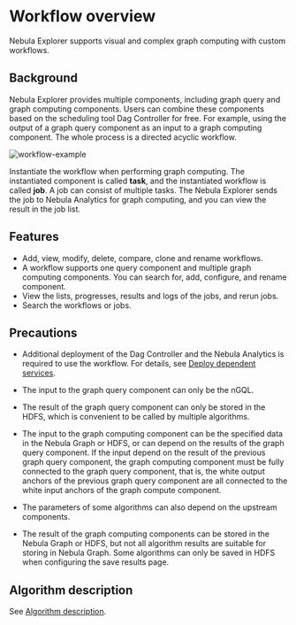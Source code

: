 # Workflow overview

Nebula Explorer supports visual and complex graph computing with custom workflows.

## Background

Nebula Explorer provides multiple components, including graph query and graph computing components. Users can combine these components based on the scheduling tool Dag Controller for free. For example, using the output of a graph query component as an input to a graph computing component. The whole process is a directed acyclic workflow.

![workflow-example](https://docs-cdn.nebula-graph.com.cn/figures/ex-workflow-example-220621.png)

Instantiate the workflow when performing graph computing. The instantiated component is called **task**, and the instantiated workflow is called **job**. A job can consist of multiple tasks. The Nebula Explorer sends the job to Nebula Analytics for graph computing, and you can view the result in the job list.

## Features

- Add, view, modify, delete, compare, clone and rename workflows.
- A workflow supports one query component and multiple graph computing components. You can search for, add, configure, and rename component.
- View the lists, progresses, results and logs of the jobs, and rerun jobs.
- Search the workflows or jobs.

## Precautions

- Additional deployment of the Dag Controller and the Nebula Analytics is required to use the workflow. For details, see [Deploy dependent services](0.deploy-controller-analytics.md).

- The input to the graph query component can only be the nGQL.

- The result of the graph query component can only be stored in the HDFS, which is convenient to be called by multiple algorithms.

- The input to the graph computing component can be the specified data in the Nebula Graph or HDFS, or can depend on the results of the graph query component.
  If the input depend on the result of the previous graph query component, the graph computing component must be fully connected to the graph query component, that is, the white output anchors of the previous graph query component are all connected to the white input anchors of the graph compute component.

- The parameters of some algorithms can also depend on the upstream components.

- The result of the graph computing components can be stored in the Nebula Graph or HDFS, but not all algorithm results are suitable for storing in Nebula Graph. Some algorithms can only be saved in HDFS when configuring the save results page.

## Algorithm description

See [Algorithm description](../../graph-computing/algorithm-description.md).

